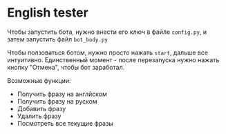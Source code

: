# English tester

Чтобы запустить бота, нужно внести его ключ в файле ```config.py```, и затем запустить файл ```bot_body.py```

Чтобы ползоваться ботом, нужно просто нажать ```start```, дальше все интуитивно.
Единственный момент - после перезапуска нужно нажать кнопку "Отмена", чтобы бот заработал. 

Возможные функции:
 - Получить фразу на англйском
 - Получить фразу на руском
 - Добавить фразу
 - Удалить фразу
 - Посмотреть все текущие фразы